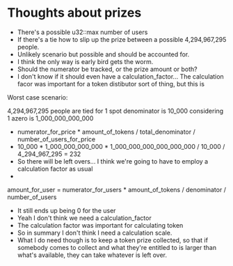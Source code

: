 # Thoughts about prizes

- There's a possible u32::max number of users
- If there's a tie how to slip up the prize between a possible 4,294,967,295 people.
- Unlikely scenario but possible and should be accounted for.
- I think the only way is early bird gets the worm.
- Should the numerator be tracked, or the prize amount or both?
- I don't know if it should even have a calculation_factor... The calculation facor was important for a token distibutor sort of thing, but this is 

Worst case scenario:

4,294,967,295 people are tied for 1 spot
denominator is 10_000
considering 1 azero is 1_000_000_000_000


- numerator_for_price * amount_of_tokens / total_denominator / number_of_users_for_price
- 10_000 * 1_000_000_000_000 * 1_000_000_000_000_000_000 / 10_000 / 4_294_967_295 = 232
- So there will be left overs... I think we're going to have to employ a calculation factor as usual
-



amount_for_user = numerator_for_users * amount_of_tokens / denominator / number_of_users
- It still ends up being 0 for the user
- Yeah I don't think we need a calculation_factor
- The calculation factor was important for calculating token 
- So in summary I don't think I need a calculation scale.
- What I do need though is to keep a token prize collected, so that if somebody comes to collect and what they're entitled to is larger than what's available, they can take whatever is left over.